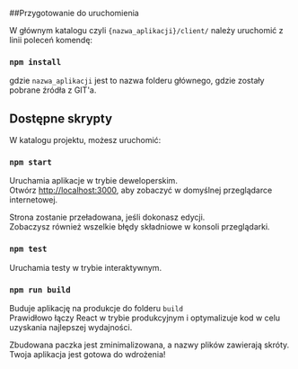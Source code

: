 ##Przygotowanie do uruchomienia

W głównym katalogu czyli `{nazwa_aplikacji}/client/` należy uruchomić z linii poleceń komendę:

### `npm install`

gdzie `nazwa_aplikacji` jest to nazwa folderu głównego, gdzie zostały pobrane źródła z GIT'a.

## Dostępne skrypty

W katalogu projektu, możesz uruchomić:

### `npm start`

Uruchamia aplikacje w trybie deweloperskim.<br />
Otwórz [http://localhost:3000](http://localhost:3000), aby zobaczyć w domyślnej przeglądarce internetowej.

Strona zostanie przeładowana, jeśli dokonasz edycji.<br />
Zobaczysz również wszelkie błędy składniowe w konsoli przeglądarki.

### `npm test`

Uruchamia testy w trybie interaktywnym.<br />

### `npm run build`

Buduje aplikację na produkcje do folderu `build` <br />
Prawidłowo łączy React w trybie produkcyjnym i optymalizuje kod w celu uzyskania najlepszej wydajności.

Zbudowana paczka jest zminimalizowana, a nazwy plików zawierają skróty.<br />
Twoja aplikacja jest gotowa do wdrożenia!